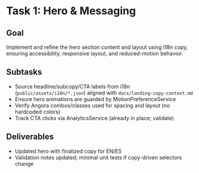 # Task 1: Hero & Messaging

## Goal

Implement and refine the hero section content and layout using i18n copy, ensuring accessibility, responsive layout, and reduced-motion behavior.

## Subtasks

- Source headline/subcopy/CTA labels from i18n (`public/assets/i18n/*.json`) aligned with `docs/landing-copy-context.md`
- Ensure hero animations are guarded by MotionPreferenceService
- Verify Angora combos/classes used for spacing and layout (no hardcoded colors)
- Track CTA clicks via AnalyticsService (already in place; validate)

## Deliverables

- Updated hero with finalized copy for EN/ES
- Validation notes updated; minimal unit tests if copy-driven selectors change
